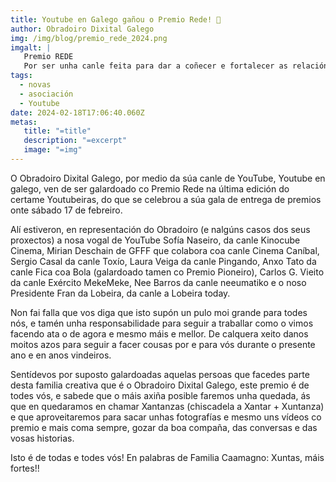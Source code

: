 ```yaml
---
title: Youtube en Galego gañou o Premio Rede! 🥳
author: Obradoiro Dixital Galego
img: /img/blog/premio_rede_2024.png
imgalt: |
   Premio REDE 
   Por ser unha canle feita para dar a coñecer e fortalecer as relacións entre persoas creadoras, por visibilizar e ampliar a rede en galego e por ser pioneira en xerar un tecido asociativo arredor do YouTube na nosa lingua. A canle ganadora é Youtube en Galego
tags:
  - novas
  - asociación
  - Youtube
date: 2024-02-18T17:06:40.060Z
metas:
   title: "=title"
   description: "=excerpt"
   image: "=img"
---
```


O Obradoiro Dixital Galego, por medio da súa canle de YouTube, Youtube en galego, ven de ser galardoado co Premio Rede na última edición do certame Youtubeiras, do que se celebrou a súa gala de entrega de premios onte sábado 17 de febreiro.

<!--more-->

Alí estiveron, en representación do Obradoiro (e nalgúns casos dos seus proxectos) a nosa vogal de YouTube Sofía Naseiro, da canle Kinocube Cinema, Mirian Deschain de GFFF que colabora coa canle Cinema Caníbal, Sergio Casal da canle Toxío, Laura Veiga da canle Pingando, Anxo Tato da canle Fica coa Bola (galardoado tamen co Premio Pioneiro), Carlos G. Vieito da canle Exército MekeMeke, Nee Barros da canle neeumatiko e o noso Presidente Fran da Lobeira, da canle a Lobeira today.

Non fai falla que vos diga que isto supón un pulo moi grande para todes nós, e tamén unha responsabilidade para seguir a traballar como o vimos facendo ata o de agora e mesmo máis e mellor. De calquera xeito danos moitos azos para seguir a facer cousas por e para vós durante o presente ano e en anos vindeiros.

Sentídevos por suposto galardoadas aquelas persoas que facedes parte desta familia creativa que é o Obradoiro Dixital Galego, este premio é de todes vós, e sabede que o máis axiña posible faremos unha quedada, ás que en quedaramos en chamar Xantanzas (chiscadela a Xantar + Xuntanza) e que aproveitaremos para sacar unhas fotografías e mesmo uns vídeos co premio e mais coma sempre, gozar da boa compaña, das conversas e das vosas historias.

Isto é de todas e todes vós! En palabras de Familia Caamagno: Xuntas, máis fortes!!
